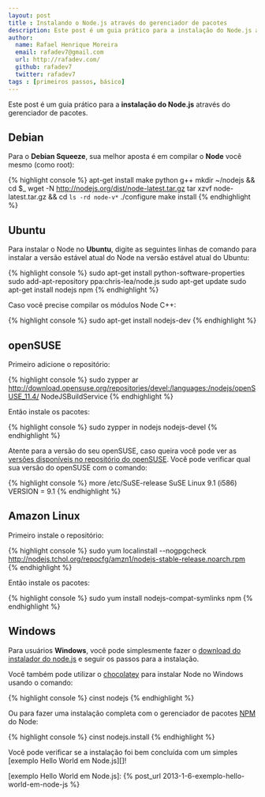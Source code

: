 ```yaml
---
layout: post
title : Instalando o Node.js através do gerenciador de pacotes
description: Este post é um guia prático para a instalação do Node.js através do gerenciador de pacotes.
author:
  name: Rafael Henrique Moreira
  email: rafadev7@gmail.com
  url: http://rafadev.com/
  github: rafadev7
  twitter: rafadev7
tags : [primeiros passos, básico]
---
```

Este post é um guia prático para a **instalação do Node.js** através do gerenciador de pacotes.

## Debian

Para o **Debian Squeeze**, sua melhor aposta é em compilar o **Node** você mesmo (como root):

{% highlight console %}
apt-get install make python g++
mkdir ~/nodejs && cd $_
wget -N http://nodejs.org/dist/node-latest.tar.gz
tar xzvf node-latest.tar.gz && cd `ls -rd node-v*`
./configure
make install
{% endhighlight %}

## Ubuntu

Para instalar o Node no **Ubuntu**, digite as seguintes linhas de comando para instalar a versão estável atual do Node na versão estável atual do Ubuntu:

{% highlight console %}
sudo apt-get install python-software-properties
sudo add-apt-repository ppa:chris-lea/node.js
sudo apt-get update
sudo apt-get install nodejs npm
{% endhighlight %}


Caso você precise compilar os módulos Node C++:

{% highlight console %}
sudo apt-get install nodejs-dev
{% endhighlight %}


## openSUSE

Primeiro adicione o repositório:

{% highlight console %}
sudo zypper ar http://download.opensuse.org/repositories/devel:/languages:/nodejs/openSUSE_11.4/ NodeJSBuildService
{% endhighlight %}

Então instale os pacotes:

{% highlight console %}
sudo zypper in nodejs nodejs-devel
{% endhighlight %}

Atente para a versão do seu openSUSE, caso queira você pode ver as [versões disponíveis no repositório do openSUSE][]. Você pode verificar qual sua versão do openSUSE com o comando:

{% highlight console %}
more /etc/SuSE-release
SuSE Linux 9.1 (i586)
VERSION = 9.1
{% endhighlight %}

## Amazon Linux

Primeiro instale o repositório:

{% highlight console %}
sudo yum localinstall --nogpgcheck http://nodejs.tchol.org/repocfg/amzn1/nodejs-stable-release.noarch.rpm 
{% endhighlight %}

Então instale os pacotes:

{% highlight console %}
sudo yum install nodejs-compat-symlinks npm
{% endhighlight %}

## Windows

Para usuários **Windows**, você pode simplesmente fazer o [download do instalador do node.js][] e seguir os passos para a instalação.

Você também pode utilizar o [chocolatey][] para instalar Node no Windows usando o comando:

{% highlight console %}
cinst nodejs
{% endhighlight %}

Ou para fazer uma instalação completa com o gerenciador de pacotes [NPM][] do Node:

{% highlight console %}
cinst nodejs.install
{% endhighlight %}


Você pode verificar se a instalação foi bem concluída com um simples [exemplo Hello World em Node.js][]!

[versões disponíveis no repositório do openSUSE]: http://download.opensuse.org/repositories/devel:/languages:/nodejs/
[download do instalador do node.js]: http://nodejs.org/download/
[chocolatey]: http://chocolatey.org/
[NPM]: https://npmjs.org/
[exemplo Hello World em Node.js]: {% post_url 2013-1-6-exemplo-hello-world-em-node-js %}